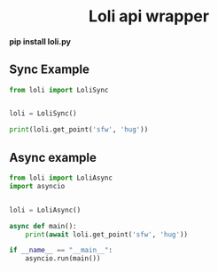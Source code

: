 <h1 align="center">Loli api wrapper</h1>

#### pip install loli.py



Sync Example
--------------

```Python
from loli import LoliSync


loli = LoliSync()

print(loli.get_point('sfw', 'hug'))
```

Async example
--------------

```Python
from loli import LoliAsync
import asyncio


loli = LoliAsync()

async def main():
    print(await loli.get_point('sfw', 'hug'))

if __name__ == "__main__":
    asyncio.run(main())
```
